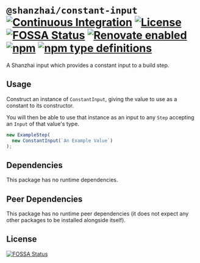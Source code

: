# `@shanzhai/constant-input` [![Continuous Integration](https://github.com/jameswilddev/shanzhai/workflows/Continuous%20Integration/badge.svg)](https://github.com/jameswilddev/shanzhai/actions) [![License](https://img.shields.io/github/license/jameswilddev/shanzhai.svg)](https://github.com/jameswilddev/shanzhai/blob/master/license) [![FOSSA Status](https://app.fossa.io/api/projects/git%2Bgithub.com%2Fjameswilddev%2Fshanzhai.svg?type=shield)](https://app.fossa.io/projects/git%2Bgithub.com%2Fjameswilddev%2Fshanzhai?ref=badge_shield) [![Renovate enabled](https://img.shields.io/badge/renovate-enabled-brightgreen.svg)](https://renovatebot.com/) [![npm](https://img.shields.io/npm/v/@shanzhai/constant-input.svg)](https://www.npmjs.com/package/@shanzhai/constant-input) [![npm type definitions](https://img.shields.io/npm/types/@shanzhai/constant-input.svg)](https://www.npmjs.com/package/@shanzhai/constant-input)

A Shanzhai input which provides a constant input to a build step.

## Usage

Construct an instance of `ConstantInput`, giving the value to use as a constant
to its constructor.

You will then be able to use that instance as an input to any `Step` accepting
an `Input` of that value's type.

```typescript
new ExampleStep(
  new ConstantInput(`An Example Value`)
);
```

## Dependencies

This package has no runtime dependencies.

## Peer Dependencies

This package has no runtime peer dependencies (it does not expect any other packages to be installed alongside itself).

## License

[![FOSSA Status](https://app.fossa.io/api/projects/git%2Bgithub.com%2Fjameswilddev%2Fshanzhai.svg?type=large)](https://app.fossa.io/projects/git%2Bgithub.com%2Fjameswilddev%2Fshanzhai?ref=badge_large)
